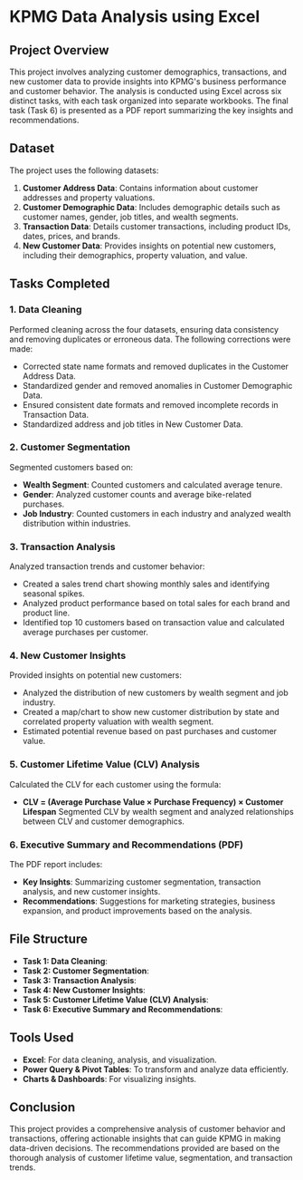 # KPMG Data Analysis using Excel

## Project Overview
This project involves analyzing customer demographics, transactions, and new customer data to provide insights into KPMG's business performance and customer behavior. The analysis is conducted using Excel across six distinct tasks, with each task organized into separate workbooks. The final task (Task 6) is presented as a PDF report summarizing the key insights and recommendations.

## Dataset
The project uses the following datasets:
1. **Customer Address Data**: Contains information about customer addresses and property valuations.
2. **Customer Demographic Data**: Includes demographic details such as customer names, gender, job titles, and wealth segments.
3. **Transaction Data**: Details customer transactions, including product IDs, dates, prices, and brands.
4. **New Customer Data**: Provides insights on potential new customers, including their demographics, property valuation, and value.

## Tasks Completed
### 1. Data Cleaning
Performed cleaning across the four datasets, ensuring data consistency and removing duplicates or erroneous data. The following corrections were made:
- Corrected state name formats and removed duplicates in the Customer Address Data.
- Standardized gender and removed anomalies in Customer Demographic Data.
- Ensured consistent date formats and removed incomplete records in Transaction Data.
- Standardized address and job titles in New Customer Data.

### 2. Customer Segmentation
Segmented customers based on:
- **Wealth Segment**: Counted customers and calculated average tenure.
- **Gender**: Analyzed customer counts and average bike-related purchases.
- **Job Industry**: Counted customers in each industry and analyzed wealth distribution within industries.

### 3. Transaction Analysis
Analyzed transaction trends and customer behavior:
- Created a sales trend chart showing monthly sales and identifying seasonal spikes.
- Analyzed product performance based on total sales for each brand and product line.
- Identified top 10 customers based on transaction value and calculated average purchases per customer.

### 4. New Customer Insights
Provided insights on potential new customers:
- Analyzed the distribution of new customers by wealth segment and job industry.
- Created a map/chart to show new customer distribution by state and correlated property valuation with wealth segment.
- Estimated potential revenue based on past purchases and customer value.

### 5. Customer Lifetime Value (CLV) Analysis
Calculated the CLV for each customer using the formula:
- **CLV = (Average Purchase Value × Purchase Frequency) × Customer Lifespan**
Segmented CLV by wealth segment and analyzed relationships between CLV and customer demographics.

### 6. Executive Summary and Recommendations (PDF)
The PDF report includes:
- **Key Insights**: Summarizing customer segmentation, transaction analysis, and new customer insights.
- **Recommendations**: Suggestions for marketing strategies, business expansion, and product improvements based on the analysis.

## File Structure
- **Task 1: Data Cleaning**: 
- **Task 2: Customer Segmentation**: 
- **Task 3: Transaction Analysis**: 
- **Task 4: New Customer Insights**: 
- **Task 5: Customer Lifetime Value (CLV) Analysis**: 
- **Task 6: Executive Summary and Recommendations**: 


## Tools Used
- **Excel**: For data cleaning, analysis, and visualization.
- **Power Query & Pivot Tables**: To transform and analyze data efficiently.
- **Charts & Dashboards**: For visualizing insights.

## Conclusion
This project provides a comprehensive analysis of customer behavior and transactions, offering actionable insights that can guide KPMG in making data-driven decisions. The recommendations provided are based on the thorough analysis of customer lifetime value, segmentation, and transaction trends.
